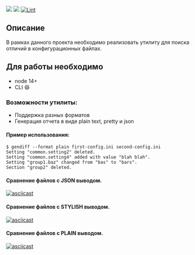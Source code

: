 <a href="https://codeclimate.com/github/Shramkoweb/frontend-project-lvl2/maintainability"><img src="https://api.codeclimate.com/v1/badges/8b6a6d577e7c7699a52f/maintainability" /></a> 
<a href="https://codeclimate.com/github/Shramkoweb/frontend-project-lvl2/test_coverage"><img src="https://api.codeclimate.com/v1/badges/8b6a6d577e7c7699a52f/test_coverage" /></a>
[![Lint](https://github.com/Shramkoweb/frontend-project-lvl2/workflows/Lint/badge.svg)](https://github.com/Shramkoweb/frontend-project-lvl2/actions?query=workflow%3ALint)

## Описание
В рамках данного проекта необходимо реализовать утилиту для поиска отличий в конфигурационных файлах.

## Для работы необходимо
 - node 14+
 - CLI  😄

### Возможности утилиты:

- Поддержка разных форматов
- Генерация отчета в виде plain text, pretty и json


#### Пример использования:

```shell script
$ gendiff --format plain first-config.ini second-config.ini
Setting "common.setting2" deleted.
Setting "common.setting4" added with value "blah blah".
Setting "group1.baz" changed from "bas" to "bars".
Section "group2" deleted.
```

#### Сравнение файлов с JSON выводом.

[![asciicast](https://asciinema.org/a/Mf12iQsBgMs3KtShNDxeY2t4S.svg)](https://asciinema.org/a/Mf12iQsBgMs3KtShNDxeY2t4S)

#### Сравнение файлов с STYLISH выводом.

[![asciicast](https://asciinema.org/a/l0lTgJzWPUOsGidSmaptSsiHj.svg)](https://asciinema.org/a/l0lTgJzWPUOsGidSmaptSsiHj)

#### Сравнение файлов с PLAIN выводом.

[![asciicast](https://asciinema.org/a/7q3RtpIpRTu6uEtIIrGgT32fb.svg)](https://asciinema.org/a/7q3RtpIpRTu6uEtIIrGgT32fb)
